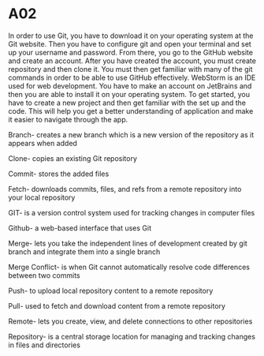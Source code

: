 # A02

In order to use Git, you have to download it on your operating system at the Git website. Then you have to configure git and open your terminal and set up your username and password. From there, you go to the GitHub website and create an account. After you have created the account, you must create repository and then clone it. You must then get familiar with many of the git commands in order to be able to use GitHub effectively. WebStorm is an IDE used for web development. You have to make an account on JetBrains and then you are able to install it on your operating system. To get started, you have to create a new project and then get familiar with the set up and the code. This will help you get a better understanding of application and make it easier to navigate through the app.

Branch- creates a new branch which is a new version of the repository as it appears when added

Clone- copies an existing Git repository

Commit- stores the added files

Fetch- downloads commits, files, and refs from a remote repository into your local repository

GIT- is a version control system used for tracking changes in computer files

Github- a web-based interface that uses Git

Merge- lets you take the independent lines of development created by git branch and integrate them into a single branch

Merge Conflict- is when Git cannot automatically resolve code differences between two commits

Push- to upload local repository content to a remote repository

Pull- used to fetch and download content from a remote repository

Remote- lets you create, view, and delete connections to other repositories

Repository- is a central storage location for managing and tracking changes in files and directories

 
